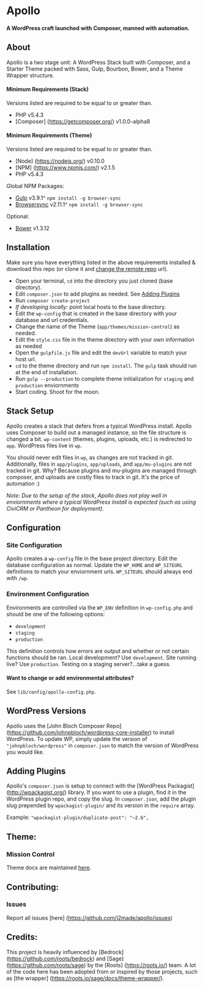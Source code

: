 # Apollo

#### A WordPress craft launched with Composer, manned with automation.

## About

Apollo is a two stage unit: A WordPress Stack built with Composer, and a Starter Theme packed with Sass, Gulp, Bourbon, Bower, and a Theme Wrapper structure.


#### Minimum Requirements (Stack)
Versions listed are required to be equal to or greater than.

- PHP v5.4.3
- [Composer] (https://getcomposer.org/) v1.0.0-alpha8

#### Minimum Requirements (Theme)
Versions listed are required to be equal to or greater than.

- [Node] (https://nodejs.org/) v0.10.0
- [NPM] (https://www.npmjs.com/) v2.1.5
- PHP v5.4.3

Global NPM Packages:

- [Gulp](http://gulpjs.com/) v3.9.1^ `npm install -g browser-sync`
- [Browsersync](https://www.browsersync.io/) v2.11.1^ `npm install -g browser-sync`

Optional:

- [Bower](http://bower.io/) v1.3.12

## Installation

Make sure you have everything listed in the above requirements installed & download this repo (or clone it and [change the remote repo](https://help.github.com/articles/changing-a-remote-s-url/) url).

- Open your terminal, `cd` into the directory you just cloned (base directory).
- Edit `composer.json` to add plugins as needed. See [Adding Plugins](#adding-plugins)
- Run `composer create-project`
- _If developing locally:_ point local hosts to the base directory. 
- Edit the `wp-config` that is created in the base directory with your database and url credentials.
- Change the name of the Theme (`app/themes/mission-control`) as needed. 
- Edit the `style.css` file in the theme directory with your own information as needed
- Open the `gulpfile.js` file and edit the `devUrl` variable to match your host url.
- `cd` to the theme directory and run `npm install`. The `gulp` task should run at the end of installation.
- Run `gulp --production` to complete theme initialization for `staging` and `production` enviornments
- Start coding. Shoot for the moon.


## Stack Setup

Apollo creates a stack that defers from a typical WordPress install. Apollo uses Composer to build out a managed instance, so the file structure is changed a bit. `wp-content` (themes, plugins, uploads, etc.) is redirected to `app`. WordPress files live in `wp`.

You should never edit files in `wp`, as changes are not tracked in git. Additionally, files in `app/plugins`, `app/uploads`, and `app/mu-plugins` are not tracked in git. Why? Because plugins and mu-plugins are managed through composer, and uploads are costly files to track in git. It's the price of automation :)

_Note: Due to the setup of the stack, Apollo does not play well in enviornments where a typical WordPress install is expected (such as using CiviCRM or Pantheon for deployment)._



## Configuration

### Site Configuration
Apollo creates a `wp-config` file in the base project directory. Edit the database configuration as normal. Update the `WP_HOME` and `WP_SITEURL` definitions to match your enviornment urls. `WP_SITEURL` should always end with `/wp`.

### Environment Configuration
Environments are controlled via the `WP_ENV` definition in `wp-config.php` and should be one of the following options:

- `development`
- `staging`
- `production`

This definition controls how errors are output and whether or not certain functions should be ran. Local development? Use `development`. Site running live? Use `production`. Testing on a staging server?...take a guess.

#### Want to change or add environmental attributes?
See `lib/config/apollo-config.php`.


## WordPress Versions
Apollo uses the [John Bloch Composer Repo] (https://github.com/johnpbloch/wordpress-core-installer) to install WordPress. To update WP, simply update the version of `"johnpbloch/wordpress"` in `composer.json` to match the version of WordPress you would like.


## Adding Plugins
Apollo's `composer.json` is setup to connect with the [WordPress Packagist] (http://wpackagist.org/) library. If you want to use a plugin, find it in the WordPress plugin repo, and copy the slug. In `composer.json`, add the plugin slug prepended by `wpackagist-plugin/` and its version in the `require` array.

Example:
    `"wpackagist-plugin/duplicate-post": "~2.6",`


## Theme:
### Mission Control

Theme docs are maintained [here](app/themes/mission-control/README.md).


## Contributing:
### Issues

Report all issues [here] (https://github.com/j2made/apollo/issues)


## Credits:
This project is heavily influenced by [Bedrock] (https://github.com/roots/bedrock) and [Sage] (https://github.com/roots/sage) by the [Roots] (https://roots.io/) team. A lot of the code here has been adopted from or inspired by those projects, such as [the wrapper] (https://roots.io/sage/docs/theme-wrapper/).
